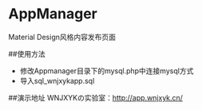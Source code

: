 # AppManager
Material Design风格内容发布页面

##使用方法
- 修改Appmanager目录下的mysql.php中连接mysql方式
- 导入sql_wnjxykapp.sql

##演示地址
WNJXYKの实验室：http://app.wnjxyk.cn/
